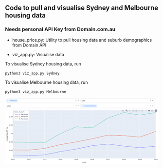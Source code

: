 ## Code to pull and visualise Sydney and Melbourne housing data
### Needs personal API Key from Domain.com.au

* house_price.py: Utility to pull housing data and suburb demographics from Domain API

* viz_app.py: Visualise data

To visualise Sydney housing data, run

```
python3 viz_app.py Sydney
```

To visualise Melbourne housing data, run 

```
python3 viz_app.py Melbourne
```

![alt text](./figure/example_price.PNG)
